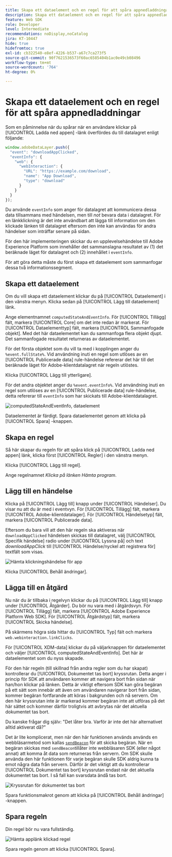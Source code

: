 ```yaml
---
title: Skapa ett dataelement och en regel för att spåra appnedladdningar
description: Skapa ett dataelement och en regel för att spåra appnedladdningar
feature: Web SDK
role: Developer
level: Intermediate
recommendations: noDisplay,noCatalog
jira: KT-10447
hide: true
hidefromtoc: true
exl-id: cb322540-e8ef-4226-b537-a67c7ca273f5
source-git-commit: 90f7621536573f60ac6585404b1ac0e49cb08496
workflow-type: tm+mt
source-wordcount: '764'
ht-degree: 0%

---
```


# Skapa ett dataelement och en regel för att spåra appnedladdningar

Som en påminnelse när du spårar när en användare klickar på [!UICONTROL Ladda ned appen] -länk överfördes du till datalagret enligt följande:

```js
window.adobeDataLayer.push({
  "event": "downloadAppClicked",
  "eventInfo": {
    "web": {
      "webInteraction": {
        "URL": "https://example.com/download",
        "name": "App Download",
        "type": "download"
      }
    }
  }
});
```

Du använde `eventInfo` som anger för datalagret att kommunicera dessa data tillsammans med händelsen, men till _not_ bevara data i datalagret. För en länkklickning är det inte användbart att lägga till information om den klickade länken till datalagret eftersom den inte kan användas för andra händelser som inträffar senare på sidan.

För den här implementeringen skickar du en upplevelsehändelse till Adobe Experience Platform som innehåller det sammanslagna resultatet av (1) det beräknade läget för datalagret och (2) innehållet i `eventInfo`.

För att göra detta måste du först skapa ett dataelement som sammanfogar dessa två informationssegment.

## Skapa ett dataelement

Om du vill skapa ett dataelement klickar du på [!UICONTROL Dataelement] i den vänstra menyn. Klicka sedan på [!UICONTROL Lägg till dataelement] länk.

Ange elementnamnet `computedStateAndEventInfo`. För [!UICONTROL Tillägg] fält, markera [!UICONTROL Core] om det inte redan är markerat. För [!UICONTROL Dataelementtyp] fält, markera [!UICONTROL Sammanfogade objekt]. Med det här dataelementet kan du sammanfoga flera objekt djupt. Det sammanfogade resultatet returneras av dataelementet.

För det första objektet som du vill ta med i kopplingen anger du `%event.fullState%`. Vid användning inuti en regel som utlöses av en [!UICONTROL Publicerade data] rule-händelse refererar det här till det beräknade läget för Adobe-klientdatalagret när regeln utlöstes.

Klicka [!UICONTROL Lägg till ytterligare].

För det andra objektet anger du `%event.eventInfo%`. Vid användning inuti en regel som utlöses av en [!UICONTROL Publicerade data] rule-händelse, detta refererar till `eventInfo` som har skickats till Adobe-klientdatalagret.

![computedStateAndEventInfo, dataelement](../../../assets/implementation-strategy/computed-state-and-event-info-data-element.png)

Dataelementet är färdigt. Spara dataelementet genom att klicka på [!UICONTROL Spara] -knappen.

## Skapa en regel

Så här skapar du regeln för att spåra klick på [!UICONTROL Ladda ned appen] länk, klicka först [!UICONTROL Regler] i den vänstra menyn.

Klicka [!UICONTROL Lägg till regel].

Ange regelnamnet _Klicka på länken Hämta program_.

## Lägg till en händelse

Klicka på [!UICONTROL Lägg till] knapp under [!UICONTROL Händelser]. Du visar nu att du är med i eventvyn. För [!UICONTROL Tillägg] fält, markera [!UICONTROL Adobe-klientdatalager]. För [!UICONTROL Händelsetyp] fält, markera [!UICONTROL Publicerade data].

Eftersom du bara vill att den här regeln ska aktiveras när `downloadAppClicked` händelsen skickas till datalagret, välj [!UICONTROL Specifik händelse] radio under [!UICONTROL Lyssna på] och text _downloadAppClick_ till [!UICONTROL Händelse/nyckel att registrera för]  textfält som visas.

![Hämta klickningshändelse för app](../../../assets/implementation-strategy/download-app-clicked-event.png)

Klicka [!UICONTROL Behåll ändringar].

## Lägga till en åtgärd

Nu när du är tillbaka i regelvyn klickar du på [!UICONTROL Lägg till] knapp under [!UICONTROL Åtgärder]. Du bör nu vara med i åtgärdsvyn. För [!UICONTROL Tillägg] fält, markera [!UICONTROL Adobe Experience Platform Web SDK]. För [!UICONTROL Åtgärdstyp] fält, markera [!UICONTROL Skicka händelse].

På skärmens högra sida hittar du [!UICONTROL Typ] fält och markera `web.webinteraction.linkClicks`.

För [!UICONTROL XDM-data] klickar du på väljarknappen för dataelementet och väljer [!UICONTROL computedStateAndEventInfo]. Det här är dataelementet som du nyss skapade.

För den här regeln (till skillnad från andra regler som du har skapat) kontrollerar du [!UICONTROL Dokumentet tas bort] kryssrutan. Detta anger i princip för SDK att användaren kommer att navigera bort från sidan när han/hon klickar på länken. Detta är viktigt eftersom SDK kan göra begäran på ett sätt som innebär att även om användaren navigerar bort från sidan, kommer begäran fortfarande att köras i bakgrunden och nå servern. Om den här kryssrutan inte är markerad kommer begäran inte att utföras på det här sättet och kommer därför troligtvis att avbrytas när det aktuella dokumentet tas bort.

Du kanske frågar dig själv: &quot;Det låter bra. Varför är inte det här alternativet alltid aktiverat då?&quot;

Det är lite komplicerat, men när den här funktionen används används en webbläsarmetod som kallas [`sendBeacon`](https://developer.mozilla.org/en-US/docs/Web/API/Navigator/sendBeacon) för att skicka begäran. När en begäran skickas med `sendBeacon`tillåter inte webbläsaren SDK (eller något annat) att komma åt data som returneras från servern. Om SDK skulle använda den här funktionen för varje begäran skulle SDK aldrig kunna ta emot några data från servern. Därför är det viktigt att du kontrollerar [!UICONTROL Dokumentet tas bort] kryssrutan endast när det aktuella dokumentet tas bort. I så fall kan svarsdata ändå tas bort.

![Kryssrutan för dokumentet tas bort](../../../assets/implementation-strategy/document-will-unload.png)

Spara funktionsmakrot genom att klicka på [!UICONTROL Behåll ändringar] -knappen.

## Spara regeln

Din regel bör nu vara fullständig.

![Hämta applänk klickad regel](../../../assets/implementation-strategy/download-app-link-clicked-rule.png)

Spara regeln genom att klicka [!UICONTROL Spara].
